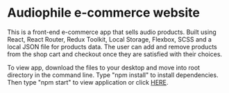 # Audiophile e-commerce website

This is a front-end e-commerce app that sells audio products. Built using React, React Router, Redux Toolkit, Local Storage, Flexbox, SCSS and a local JSON file for products data. The user can add and remove products from the shop cart and checkout once they are satisfied with their choices. 

To view app, download the files to your desktop and move into root directory in the command line. Type "npm install" to install dependencies. Then type "npm start" to view application or click <a href="https://envincebal.github.io/react-countries-api/">HERE</a>.
